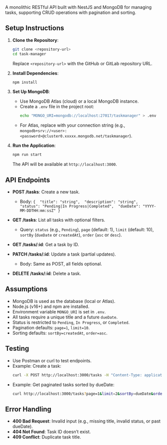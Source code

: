 A monolithic RESTful API built with NestJS and MongoDB for managing tasks, supporting CRUD operations with pagination and sorting.

## Setup Instructions

1.  **Clone the Repository**:

    ```bash
    git clone <repository-url>
    cd task-manager
    ```

    Replace `<repository-url>` with the GitHub or GitLab repository URL.

2.  **Install Dependencies**:

    ```bash
    npm install
    ```

3.  **Set Up MongoDB**:

    - Use MongoDB Atlas (cloud) or a local MongoDB instance.
    - Create a `.env` file in the project root:
      ```bash
      echo "MONGO_URI=mongodb://localhost:27017/taskmanager" > .env
      ```
    - For Atlas, replace with your connection string (e.g., `mongodb+srv://<user>:<password>@cluster0.xxxxx.mongodb.net/taskmanager`).

4.  **Run the Application**:
    ```bash
    npm run start
    ```
    The API will be available at `http://localhost:3000`.

## API Endpoints

- **POST /tasks**: Create a new task.

  - Body: `{ 
         "title": "string", 
         "description": "string", 
         "status": "Pending|In Progress|Completed", 
         "dueDate": "YYYY-MM-DDTHH:mm:ssZ"
       }`

- **GET /tasks**: List all tasks with optional filters.

  - Query: `status` (e.g., `Pending`), `page` (default: 1), `limit` (default: 10), `sortBy` (`dueDate` or `createdAt`), `order` (`asc` or `desc`).

- **GET /tasks/:id**: Get a task by ID.
- **PATCH /tasks/:id**: Update a task (partial updates).

  - Body: Same as POST, all fields optional.

- **DELETE /tasks/:id**: Delete a task.

## Assumptions

- MongoDB is used as the database (local or Atlas).
- Node.js (v16+) and npm are installed.
- Environment variable `MONGO_URI` is set in `.env`.
- All tasks require a unique title and a future `dueDate`.
- Status is restricted to `Pending`, `In Progress`, or `Completed`.
- Pagination defaults: `page=1`, `limit=10`.
- Sorting defaults: `sortBy=createdAt`, `order=asc`.

## Testing

- Use Postman or curl to test endpoints.
- Example: Create a task:
  ```bash
  curl -X POST http://localhost:3000/tasks -H "Content-Type: application/json" -d '{"title":"Task 1","description":"Test","status":"Pending","dueDate":"2025-05-21T00:00:00Z"}'
  ```
- Example: Get paginated tasks sorted by dueDate:
  ```bash
  curl http://localhost:3000/tasks?page=1&limit=2&sortBy=dueDate&order=asc
  ```

## Error Handling

- **400 Bad Request**: Invalid input (e.g., missing title, invalid status, or past dueDate).
- **404 Not Found**: Task ID doesn’t exist.
- **409 Conflict**: Duplicate task title.
